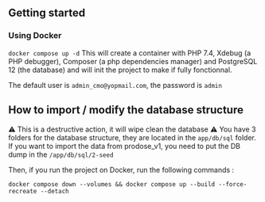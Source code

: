 ## Getting started
### Using Docker
```docker compose up -d```
This will create a container with PHP 7.4, Xdebug (a PHP debugger), Composer (a php dependencies manager) and PostgreSQL 12 (the database) and will init the project to make if fully fonctionnal.

The default user is `admin_cmo@yopmail.com`, the password is `admin`

## How to import / modify the database structure
⚠️ This is a destructive action, it will wipe clean the database ⚠️
You have 3 folders for the database structure, they are located in the `app/db/sql` folder. If you want to import the data from prodose_v1, you need to put the DB dump in the `/app/db/sql/2-seed`

Then, if you run the project on Docker, run the following commands :
```
docker compose down --volumes && docker compose up --build --force-recreate --detach
```